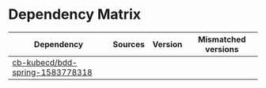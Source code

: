# Dependency Matrix

Dependency | Sources | Version | Mismatched versions
---------- | ------- | ------- | -------------------
[cb-kubecd/bdd-spring-1583778318](https://github.com/cb-kubecd/bdd-spring-1583778318.git) |  | []() | 
